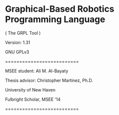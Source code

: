 # Graphical-Based Robotics Programming Language

( The GRPL Tool )

Version: 1.31

GNU GPLv3

==========================

MSEE student:    Ali M. Al-Bayaty

Thesis advisor:  Christopher Martinez, Ph.D.

University of New Haven

Fulbright Scholar, MSEE '14

==========================
